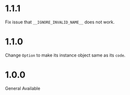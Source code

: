 
# 1.1.1

Fix issue that `__IGNORE_INVALID_NAME__` does not work.

# 1.1.0

Change `Option` to make its instance object same as its `code`. 

# 1.0.0

General Available
